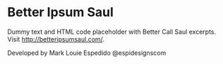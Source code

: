 # Better Ipsum Saul

Dummy text and HTML code placeholder with Better Call Saul excerpts. Visit http://betteripsumsaul.com/.

Developed by Mark Louie Espedido @espidesignscom
